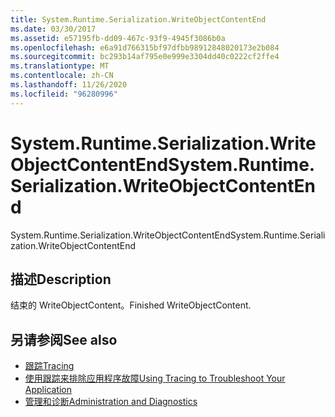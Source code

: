 ```yaml
---
title: System.Runtime.Serialization.WriteObjectContentEnd
ms.date: 03/30/2017
ms.assetid: e57195fb-dd09-467c-93f9-4945f3086b0a
ms.openlocfilehash: e6a91d766315bf97dfbb98912848020173e2b084
ms.sourcegitcommit: bc293b14af795e0e999e3304dd40c0222cf2ffe4
ms.translationtype: MT
ms.contentlocale: zh-CN
ms.lasthandoff: 11/26/2020
ms.locfileid: "96280996"
---
```

# <a name="systemruntimeserializationwriteobjectcontentend"></a><span data-ttu-id="695dd-102">System.Runtime.Serialization.WriteObjectContentEnd</span><span class="sxs-lookup"><span data-stu-id="695dd-102">System.Runtime.Serialization.WriteObjectContentEnd</span></span>

<span data-ttu-id="695dd-103">System.Runtime.Serialization.WriteObjectContentEnd</span><span class="sxs-lookup"><span data-stu-id="695dd-103">System.Runtime.Serialization.WriteObjectContentEnd</span></span>  
  
## <a name="description"></a><span data-ttu-id="695dd-104">描述</span><span class="sxs-lookup"><span data-stu-id="695dd-104">Description</span></span>  

 <span data-ttu-id="695dd-105">结束的 WriteObjectContent。</span><span class="sxs-lookup"><span data-stu-id="695dd-105">Finished WriteObjectContent.</span></span>  
  
## <a name="see-also"></a><span data-ttu-id="695dd-106">另请参阅</span><span class="sxs-lookup"><span data-stu-id="695dd-106">See also</span></span>

- [<span data-ttu-id="695dd-107">跟踪</span><span class="sxs-lookup"><span data-stu-id="695dd-107">Tracing</span></span>](index.md)
- [<span data-ttu-id="695dd-108">使用跟踪来排除应用程序故障</span><span class="sxs-lookup"><span data-stu-id="695dd-108">Using Tracing to Troubleshoot Your Application</span></span>](using-tracing-to-troubleshoot-your-application.md)
- [<span data-ttu-id="695dd-109">管理和诊断</span><span class="sxs-lookup"><span data-stu-id="695dd-109">Administration and Diagnostics</span></span>](../index.md)
